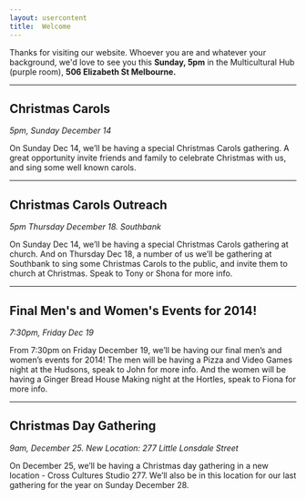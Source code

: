 ```yaml
---
layout: usercontent
title:  Welcome
---
```


Thanks for visiting our website. Whoever you are and whatever your background, we'd love to see you this __Sunday, 5pm__ in the Multicultural Hub (purple room), __506 Elizabeth St Melbourne.__


<div class="row2"></div>


---

## Christmas Carols
_5pm, Sunday December 14_

On Sunday Dec 14, we’ll be having a special Christmas Carols gathering. A great opportunity invite friends and family to celebrate Christmas with us, and sing some well known carols.

---

## Christmas Carols Outreach 
_5pm Thursday December 18. Southbank_

On Sunday Dec 14, we’ll be having a special Christmas Carols gathering at church. And on Thursday Dec 18, a number of us we’ll be gathering at Southbank to sing some Christmas Carols to the public, and invite them to church at Christmas. Speak to Tony or Shona for more info.

---

## Final Men's and Women's Events for 2014!
_7:30pm, Friday Dec 19_

From 7:30pm on Friday December 19, we’ll be having our final men’s and women’s events for 2014! The men will be having a Pizza and Video Games night at the Hudsons, speak to John for more info. And the women will be having a Ginger Bread House Making night at the Hortles, speak to Fiona for more info.

---

## Christmas Day Gathering
_9am, December 25. New Location: 277 Little Lonsdale Street_

On December 25, we’ll be having a Christmas day gathering in a new location - Cross Cultures Studio 277. We’ll also be in this location for our last gathering for the year on Sunday December 28.




[John]: mailto:john.david.hudson@gmail.com



